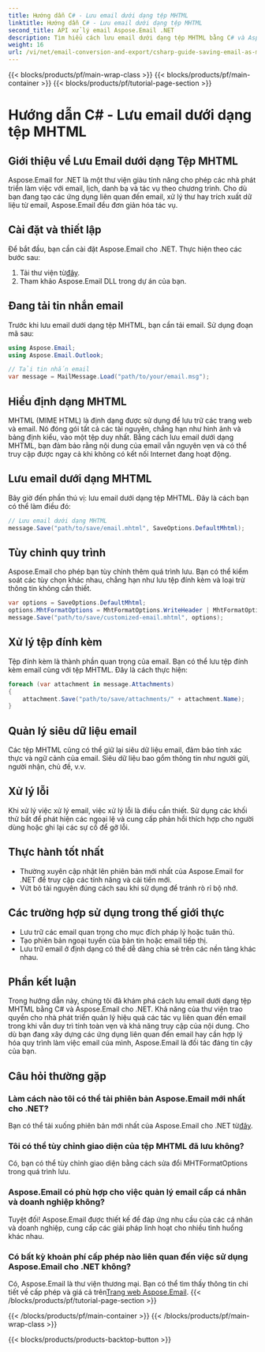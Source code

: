 ```yaml
---
title: Hướng dẫn C# - Lưu email dưới dạng tệp MHTML
linktitle: Hướng dẫn C# - Lưu email dưới dạng tệp MHTML
second_title: API xử lý email Aspose.Email .NET
description: Tìm hiểu cách lưu email dưới dạng tệp MHTML bằng C# và Aspose.Email cho .NET. Hướng dẫn từng bước với các ví dụ về mã và Câu hỏi thường gặp.
weight: 16
url: /vi/net/email-conversion-and-export/csharp-guide-saving-email-as-mhtml-file/
---
```


{{< blocks/products/pf/main-wrap-class >}}
{{< blocks/products/pf/main-container >}}
{{< blocks/products/pf/tutorial-page-section >}}

# Hướng dẫn C# - Lưu email dưới dạng tệp MHTML


## Giới thiệu về Lưu Email dưới dạng Tệp MHTML

Aspose.Email for .NET là một thư viện giàu tính năng cho phép các nhà phát triển làm việc với email, lịch, danh bạ và tác vụ theo chương trình. Cho dù bạn đang tạo các ứng dụng liên quan đến email, xử lý thư hay trích xuất dữ liệu từ email, Aspose.Email đều đơn giản hóa tác vụ.

## Cài đặt và thiết lập

Để bắt đầu, bạn cần cài đặt Aspose.Email cho .NET. Thực hiện theo các bước sau:

1.  Tải thư viện từ[đây](https://releases.aspose.com/email/net).
2. Tham khảo Aspose.Email DLL trong dự án của bạn.

## Đang tải tin nhắn email

Trước khi lưu email dưới dạng tệp MHTML, bạn cần tải email. Sử dụng đoạn mã sau:

```csharp
using Aspose.Email;
using Aspose.Email.Outlook;

// Tải tin nhắn email
var message = MailMessage.Load("path/to/your/email.msg");
```

## Hiểu định dạng MHTML

MHTML (MIME HTML) là định dạng được sử dụng để lưu trữ các trang web và email. Nó đóng gói tất cả các tài nguyên, chẳng hạn như hình ảnh và bảng định kiểu, vào một tệp duy nhất. Bằng cách lưu email dưới dạng MHTML, bạn đảm bảo rằng nội dung của email vẫn nguyên vẹn và có thể truy cập được ngay cả khi không có kết nối Internet đang hoạt động.

## Lưu email dưới dạng MHTML

Bây giờ đến phần thú vị: lưu email dưới dạng tệp MHTML. Đây là cách bạn có thể làm điều đó:

```csharp
// Lưu email dưới dạng MHTML
message.Save("path/to/save/email.mhtml", SaveOptions.DefaultMhtml);
```

## Tùy chỉnh quy trình

Aspose.Email cho phép bạn tùy chỉnh thêm quá trình lưu. Bạn có thể kiểm soát các tùy chọn khác nhau, chẳng hạn như lưu tệp đính kèm và loại trừ thông tin không cần thiết.

```csharp
var options = SaveOptions.DefaultMhtml;
options.MhtFormatOptions = MhtFormatOptions.WriteHeader | MhtFormatOptions.HideExtraPrintHeader;
message.Save("path/to/save/customized-email.mhtml", options);
```

## Xử lý tệp đính kèm

Tệp đính kèm là thành phần quan trọng của email. Bạn có thể lưu tệp đính kèm email cùng với tệp MHTML. Đây là cách thực hiện:

```csharp
foreach (var attachment in message.Attachments)
{
    attachment.Save("path/to/save/attachments/" + attachment.Name);
}
```

## Quản lý siêu dữ liệu email

Các tệp MHTML cũng có thể giữ lại siêu dữ liệu email, đảm bảo tính xác thực và ngữ cảnh của email. Siêu dữ liệu bao gồm thông tin như người gửi, người nhận, chủ đề, v.v.

## Xử lý lỗi

Khi xử lý việc xử lý email, việc xử lý lỗi là điều cần thiết. Sử dụng các khối thử bắt để phát hiện các ngoại lệ và cung cấp phản hồi thích hợp cho người dùng hoặc ghi lại các sự cố để gỡ lỗi.

## Thực hành tốt nhất

- Thường xuyên cập nhật lên phiên bản mới nhất của Aspose.Email for .NET để truy cập các tính năng và cải tiến mới.
- Vứt bỏ tài nguyên đúng cách sau khi sử dụng để tránh rò rỉ bộ nhớ.

## Các trường hợp sử dụng trong thế giới thực

- Lưu trữ các email quan trọng cho mục đích pháp lý hoặc tuân thủ.
- Tạo phiên bản ngoại tuyến của bản tin hoặc email tiếp thị.
- Lưu trữ email ở định dạng có thể dễ dàng chia sẻ trên các nền tảng khác nhau.

## Phần kết luận

Trong hướng dẫn này, chúng tôi đã khám phá cách lưu email dưới dạng tệp MHTML bằng C# và Aspose.Email cho .NET. Khả năng của thư viện trao quyền cho nhà phát triển quản lý hiệu quả các tác vụ liên quan đến email trong khi vẫn duy trì tính toàn vẹn và khả năng truy cập của nội dung. Cho dù bạn đang xây dựng các ứng dụng liên quan đến email hay cần hợp lý hóa quy trình làm việc email của mình, Aspose.Email là đối tác đáng tin cậy của bạn.

## Câu hỏi thường gặp

### Làm cách nào tôi có thể tải phiên bản Aspose.Email mới nhất cho .NET?

 Bạn có thể tải xuống phiên bản mới nhất của Aspose.Email cho .NET từ[đây](https://releases.aspose.com/email/net).

### Tôi có thể tùy chỉnh giao diện của tệp MHTML đã lưu không?

Có, bạn có thể tùy chỉnh giao diện bằng cách sửa đổi MHTFormatOptions trong quá trình lưu.

### Aspose.Email có phù hợp cho việc quản lý email cấp cá nhân và doanh nghiệp không?

Tuyệt đối! Aspose.Email được thiết kế để đáp ứng nhu cầu của các cá nhân và doanh nghiệp, cung cấp các giải pháp linh hoạt cho nhiều tình huống khác nhau.

### Có bất kỳ khoản phí cấp phép nào liên quan đến việc sử dụng Aspose.Email cho .NET không?

Có, Aspose.Email là thư viện thương mại. Bạn có thể tìm thấy thông tin chi tiết về cấp phép và giá cả trên[Trang web Aspose.Email](https://www.aspose.com/purchase/default.aspx).
{{< /blocks/products/pf/tutorial-page-section >}}

{{< /blocks/products/pf/main-container >}}
{{< /blocks/products/pf/main-wrap-class >}}

{{< blocks/products/products-backtop-button >}}
